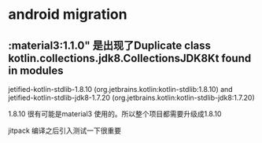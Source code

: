 # android migration

## :material3:1.1.0" 是出现了Duplicate class kotlin.collections.jdk8.CollectionsJDK8Kt found in modules

jetified-kotlin-stdlib-1.8.10 (org.jetbrains.kotlin:kotlin-stdlib:1.8.10) and 
jetified-kotlin-stdlib-jdk8-1.7.20 (org.jetbrains.kotlin:kotlin-stdlib-jdk8:1.7.20)

1.8.10 很有可能是material3 使用的。所以整个项目都需要升级成1.8.10

jitpack 编译之后引入测试一下很重要
